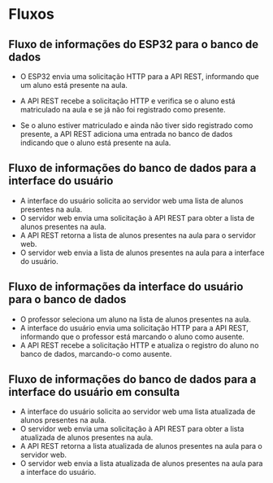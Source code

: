 # Fluxos

## Fluxo de informações do ESP32 para o banco de dados

* O ESP32 envia uma solicitação HTTP para a API REST, informando que um aluno está presente na aula.

* A API REST recebe a solicitação HTTP e verifica se o aluno está matriculado na aula e se já não foi registrado como presente.
* Se o aluno estiver matriculado e ainda não tiver sido registrado como presente, a API REST adiciona uma entrada no banco de dados indicando que o aluno está presente na aula.

## Fluxo de informações do banco de dados para a interface do usuário

* A interface do usuário solicita ao servidor web uma lista de alunos presentes na aula.
* O servidor web envia uma solicitação à API REST para obter a lista de alunos presentes na aula.
* A API REST retorna a lista de alunos presentes na aula para o servidor web.
* O servidor web envia a lista de alunos presentes na aula para a interface do usuário.

## Fluxo de informações da interface do usuário para o banco de dados

* O professor seleciona um aluno na lista de alunos presentes na aula.
* A interface do usuário envia uma solicitação HTTP para a API REST, informando que o professor está marcando o aluno como ausente.
* A API REST recebe a solicitação HTTP e atualiza o registro do aluno no banco de dados, marcando-o como ausente.

## Fluxo de informações do banco de dados para a interface do usuário em consulta

* A interface do usuário solicita ao servidor web uma lista atualizada de alunos presentes na aula.
* O servidor web envia uma solicitação à API REST para obter a lista atualizada de alunos presentes na aula.
* A API REST retorna a lista atualizada de alunos presentes na aula para o servidor web.
* O servidor web envia a lista atualizada de alunos presentes na aula para a interface do usuário.
